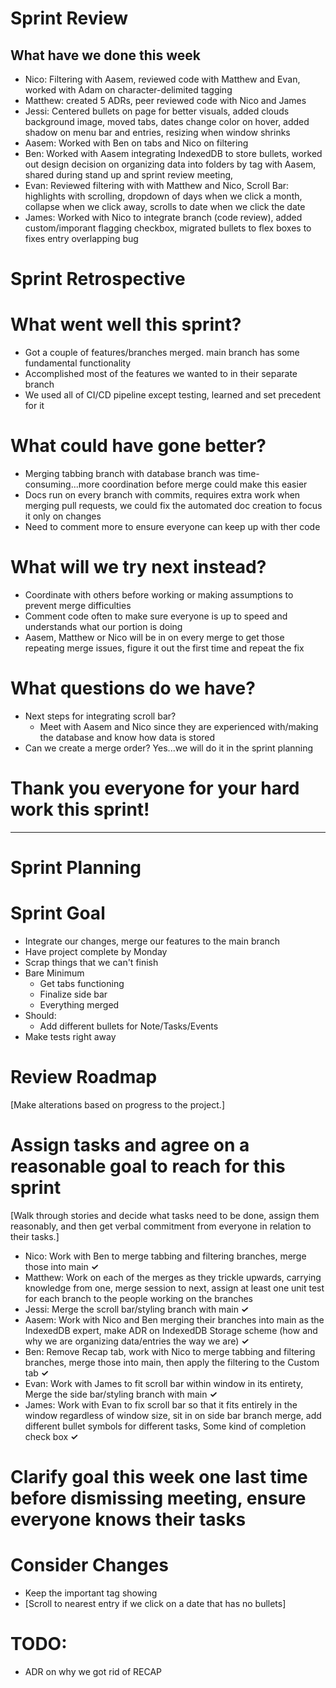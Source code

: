 # Sprint Review

## What have we done this week

- Nico: Filtering with Aasem, reviewed code with Matthew and Evan, worked with Adam on character-delimited tagging
- Matthew: created 5 ADRs, peer reviewed code with Nico and James
- Jessi: Centered bullets on page for better visuals, added clouds background image, moved tabs, dates change color on hover, added shadow on menu bar and entries, resizing when window shrinks
- Aasem: Worked with Ben on tabs and Nico on filtering
- Ben: Worked with Aasem integrating IndexedDB to store bullets, worked out design decision on organizing data into folders by tag with Aasem, shared during stand up and sprint review meeting, 
- Evan: Reviewed filtering with with Matthew and Nico, Scroll Bar: highlights with scrolling, dropdown of days when we click a month, collapse when we click away, scrolls to date when we click the date
- James: Worked with Nico to integrate branch (code review), added custom/imporant flagging checkbox, migrated bullets to flex boxes to fixes entry overlapping bug

# Sprint Retrospective

# What went well this sprint?
- Got a couple of features/branches merged. main branch has some fundamental functionality
- Accomplished most of the features we wanted to in their separate branch
- We used all of CI/CD pipeline except testing, learned and set precedent for it

# What could have gone better?
- Merging tabbing branch with database branch was time-consuming...more coordination before merge could make this easier
- Docs run on every branch with commits, requires extra work when merging pull requests, we could fix the automated doc creation to focus it only on changes
- Need to comment more to ensure everyone can keep up with ther code

# What will we try next instead?
- Coordinate with others before working or making assumptions to prevent merge difficulties
- Comment code often to make sure everyone is up to speed and understands what our portion is doing
- Aasem, Matthew or Nico will be in on every merge to get those repeating merge issues, figure it out the first time and repeat the fix

# What questions do we have?
- Next steps for integrating scroll bar?
  - Meet with Aasem and Nico since they are experienced with/making the database and know how data is stored
- Can we create a merge order? Yes...we will do it in the sprint planning

# Thank you everyone for your hard work this sprint!

-----------------------------------
# Sprint Planning

# Sprint Goal
- Integrate our changes, merge our features to the main branch
- Have project complete by Monday
- Scrap things that we can't finish
- Bare Minimum 
  - Get tabs functioning
  - Finalize side bar
  - Everything merged
- Should:
  - Add different bullets for Note/Tasks/Events
- Make tests right away

# Review Roadmap

[Make alterations based on progress to the project.]

# Assign tasks and agree on a reasonable goal to reach for this sprint

[Walk through stories and decide what tasks need to be done, assign them reasonably, and then get verbal commitment from everyone in relation to their tasks.]
- Nico: Work with Ben to merge tabbing and filtering branches, merge those into main **✓**
- Matthew: Work on each of the merges as they trickle upwards, carrying knowledge from one, merge session to next, assign at least one unit test for each branch to the people working on the branches
- Jessi: Merge the scroll bar/styling branch with main **✓**
- Aasem: Work with Nico and Ben merging their branches into main as the IndexedDB expert, make ADR on IndexedDB Storage scheme (how and why we are organizing data/entries the way we are) **✓**
- Ben: Remove Recap tab, work with Nico to merge tabbing and filtering branches, merge those into main, then apply the filtering to the Custom tab **✓**
- Evan: Work with James to fit scroll bar within window in its entirety, Merge the side bar/styling branch with main **✓**
- James: Work with Evan to fix scroll bar so that it fits entirely in the window regardless of window size, sit in on side bar branch merge, add different bullet symbols for different tasks, Some kind of completion check box **✓**


# Clarify goal this week one last time before dismissing meeting, ensure everyone knows their tasks

# Consider Changes
- Keep the important tag showing
- [Scroll to nearest entry if we click on a date that has no bullets]

# TODO:
- ADR on why we got rid of RECAP